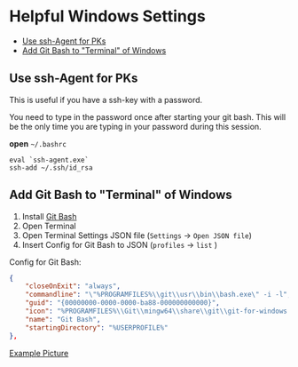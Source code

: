 <!-- omit in toc -->
# Helpful Windows Settings

- [Use ssh-Agent for PKs](#use-ssh-agent-for-pks)
- [Add Git Bash to "Terminal" of Windows](#add-git-bash-to-terminal-of-windows)

## Use ssh-Agent for PKs

This is useful if you have a ssh-key with a password.

You need to type in the password once after starting your git bash. This will be the only time you are typing in your password during this session.

**open** ```~/.bashrc```

```
eval `ssh-agent.exe`
ssh-add ~/.ssh/id_rsa
```

## Add Git Bash to "Terminal" of Windows

1. Install [Git Bash](https://gitforwindows.org/)
2. Open Terminal
3. Open Terminal Settings JSON file (`Settings` &#8594; `Open JSON file`)
4. Insert Config for Git Bash to JSON (`profiles` &#8594; `list` )

Config for Git Bash:
```json
{
    "closeOnExit": "always",
    "commandline": "\"%PROGRAMFILES%\\git\\usr\\bin\\bash.exe\" -i -l",
    "guid": "{00000000-0000-0000-ba88-000000000000}",
    "icon": "%PROGRAMFILES%\\Git\\mingw64\\share\\git\\git-for-windows.ico",
    "name": "Git Bash",
    "startingDirectory": "%USERPROFILE%"
},
```

[Example Picture](../images/terminal_git_bash_config_example.PNG)

